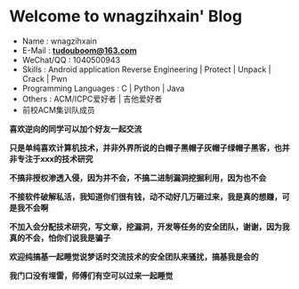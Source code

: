 # Welcome to wnagzihxain' Blog

- Name : wnagzihxain
- E-Mail : **tudouboom@163.com**
- WeChat/QQ : 1040500943
- Skills : Android application Reverse Engineering | Protect | Unpack | Crack | Pwn
- Programming Languages : C | Python | Java
- Others : ACM/ICPC爱好者 | 吉他爱好者
- 前校ACM集训队成员

**喜欢逆向的同学可以加个好友一起交流**

**只是单纯喜欢计算机技术，并非外界所说的白帽子黑帽子灰帽子绿帽子黑客，也并非专注于xxx的技术研究**

**不搞非授权渗透入侵，因为并不会，不搞二进制漏洞挖掘利用，因为也不会**

**不接软件破解私活，我知道你们很有钱，动不动好几万砸过来，我是真的想赚，可是我不会啊**

**不加入会分配技术研究，写文章，挖漏洞，开发等任务的安全团队，谢谢，因为我真的不会，怕你们说我是骗子**

**欢迎纯搞基一起睡觉说梦话时交流技术的安全团队来骚扰，搞基我是会的**

**我门口没有埋雷，师傅们有空可以过来一起睡觉**


